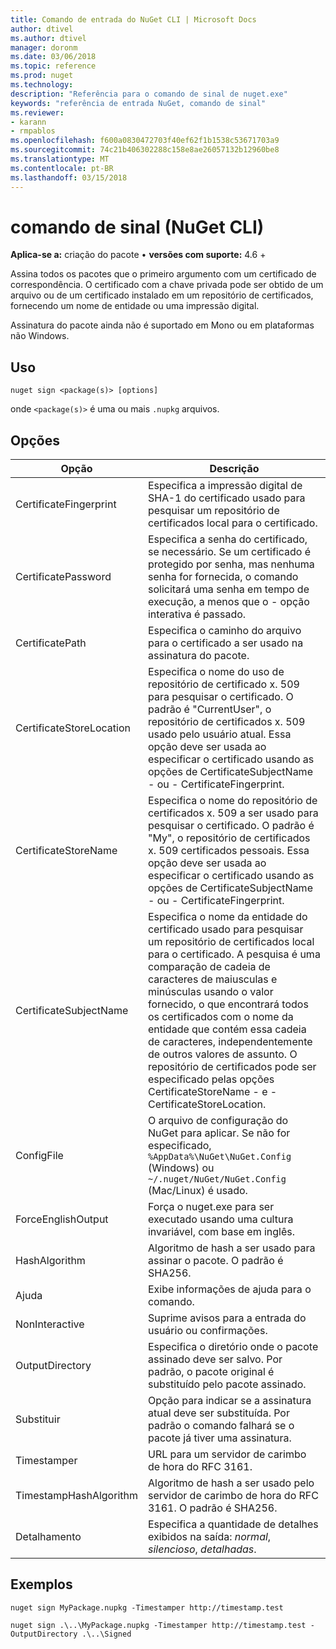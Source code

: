 ```yaml
---
title: Comando de entrada do NuGet CLI | Microsoft Docs
author: dtivel
ms.author: dtivel
manager: doronm
ms.date: 03/06/2018
ms.topic: reference
ms.prod: nuget
ms.technology: 
description: "Referência para o comando de sinal de nuget.exe"
keywords: "referência de entrada NuGet, comando de sinal"
ms.reviewer:
- karann
- rmpablos
ms.openlocfilehash: f600a0830472703f40ef62f1b1538c53671703a9
ms.sourcegitcommit: 74c21b406302288c158e8ae26057132b12960be8
ms.translationtype: MT
ms.contentlocale: pt-BR
ms.lasthandoff: 03/15/2018
---
```

# <a name="sign-command-nuget-cli"></a>comando de sinal (NuGet CLI)

**Aplica-se a:** criação do pacote &bullet; **versões com suporte:** 4.6 +

Assina todos os pacotes que o primeiro argumento com um certificado de correspondência. O certificado com a chave privada pode ser obtido de um arquivo ou de um certificado instalado em um repositório de certificados, fornecendo um nome de entidade ou uma impressão digital.

Assinatura do pacote ainda não é suportado em Mono ou em plataformas não Windows.

## <a name="usage"></a>Uso

```cli
nuget sign <package(s)> [options]
```

onde `<package(s)>` é uma ou mais `.nupkg` arquivos.

## <a name="options"></a>Opções

| Opção | Descrição |
| --- | --- |
| CertificateFingerprint | Especifica a impressão digital de SHA-1 do certificado usado para pesquisar um repositório de certificados local para o certificado. |
| CertificatePassword | Especifica a senha do certificado, se necessário. Se um certificado é protegido por senha, mas nenhuma senha for fornecida, o comando solicitará uma senha em tempo de execução, a menos que o - opção interativa é passado. |
| CertificatePath | Especifica o caminho do arquivo para o certificado a ser usado na assinatura do pacote. |
| CertificateStoreLocation | Especifica o nome do uso de repositório de certificado x. 509 para pesquisar o certificado. O padrão é "CurrentUser", o repositório de certificados x. 509 usado pelo usuário atual. Essa opção deve ser usada ao especificar o certificado usando as opções de CertificateSubjectName - ou - CertificateFingerprint. |
| CertificateStoreName | Especifica o nome do repositório de certificados x. 509 a ser usado para pesquisar o certificado. O padrão é "My", o repositório de certificados x. 509 certificados pessoais. Essa opção deve ser usada ao especificar o certificado usando as opções de CertificateSubjectName - ou - CertificateFingerprint. |
| CertificateSubjectName | Especifica o nome da entidade do certificado usado para pesquisar um repositório de certificados local para o certificado.  A pesquisa é uma comparação de cadeia de caracteres de maiusculas e minúsculas usando o valor fornecido, o que encontrará todos os certificados com o nome da entidade que contém essa cadeia de caracteres, independentemente de outros valores de assunto.  O repositório de certificados pode ser especificado pelas opções CertificateStoreName - e - CertificateStoreLocation. |
| ConfigFile | O arquivo de configuração do NuGet para aplicar. Se não for especificado, `%AppData%\NuGet\NuGet.Config` (Windows) ou `~/.nuget/NuGet/NuGet.Config` (Mac/Linux) é usado.|
| ForceEnglishOutput | Força o nuget.exe para ser executado usando uma cultura invariável, com base em inglês. |
| HashAlgorithm | Algoritmo de hash a ser usado para assinar o pacote. O padrão é SHA256. |
| Ajuda | Exibe informações de ajuda para o comando. |
| NonInteractive | Suprime avisos para a entrada do usuário ou confirmações. |
| OutputDirectory | Especifica o diretório onde o pacote assinado deve ser salvo. Por padrão, o pacote original é substituído pelo pacote assinado. |
| Substituir | Opção para indicar se a assinatura atual deve ser substituída. Por padrão o comando falhará se o pacote já tiver uma assinatura. |
| Timestamper | URL para um servidor de carimbo de hora do RFC 3161. |
| TimestampHashAlgorithm | Algoritmo de hash a ser usado pelo servidor de carimbo de hora do RFC 3161. O padrão é SHA256. |
| Detalhamento | Especifica a quantidade de detalhes exibidos na saída: *normal*, *silencioso*, *detalhadas*. |

## <a name="examples"></a>Exemplos

```cli
nuget sign MyPackage.nupkg -Timestamper http://timestamp.test

nuget sign .\..\MyPackage.nupkg -Timestamper http://timestamp.test -OutputDirectory .\..\Signed
```